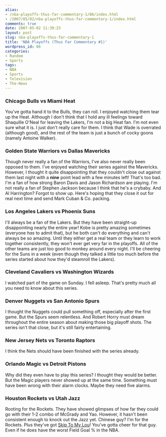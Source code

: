 ```yaml
---
alias:
- /nba-playoffs-thus-far-commentary-1/86/index.html
- /2007/05/02/nba-playoffs-thus-far-commentary-1/index.html
comments: true
date: 2007-05-02 11:39:23
layout: post
slug: nba-playoffs-thus-far-commentary-1
title: 'NBA Playoffs (Thus Far Commentary #1)'
wordpress_id: 86
categories:
- Random
- Sports
tags:
- NBA
- Sports
- Television
- The-News
---
```


### Chicago Bulls vs Miami Heat


You've gotta hand it to the Bulls, they can roll.  I enjoyed watching them tear up the Heat.  Although I don't think that I hold any ill feelings toward Shaquille O'Neal for leaving the Lakers, I'm not a big Heat fan.  I'm not even sure what it is.  I just don't really care for them.  I think that Wade is overrated (although good), and the rest of the team is just a bunch of cocky goons (namely Antoine Walker).



### Golden State Warriors vs Dallas Mavericks


Though never really a fan of the Warriors, I've also never really been opposed to them.  I've enjoyed watching their series against the Mavericks.  However, I thought it quite disappointing that they couldn't close out against them last night with a **nine** point lead with a few minutes left!  That's too bad.  I'm a fan of how strong Baron Davis and Jason Richardson are playing.  I'm not really a fan of Stephen Jackson because I think that he's a crybaby.  And Al Harrington?  Forgot to show up.  Here's hoping that they close it out for real next time and send Mark Cuban & Co. packing.



### Los Angeles Lakers vs Phoenix Suns


I'll always be a fan of the Lakers.  But they have been straight-up disappointing nearly the entire year!  Kobe is pretty amazing sometimes (everyone _has_ to admit that), but he both can't do everything and can't always be so amazing.  Until they either get a real team or they learn to work together consistently, they won't ever get very far in the playoffs.  All of the other teams are just too good to monkey around every night.  I'll be cheering for the Suns in a week (even though they talked a little too much before the series started about how they'd steamroll the Lakers).



### Cleveland Cavaliers vs Washington Wizards


I watched part of the game on Sunday.  I fell asleep.  That's pretty much all you need to know about this series.



### Denver Nuggets vs San Antonio Spurs


I thought the Nuggets could pull something off, especially after the first game.  But the Spurs seem relentless.  And Robert Horry must dream throughout the entire season about making those big playoff shots.  The series isn't that close, but it's still fairly entertaining.



### New Jersey Nets vs Toronto Raptors


I think the Nets should have been finished with the series already.



### Orlando Magic vs Detroit Pistons


Why did they even have to play this series?  I thought they would be better.  But the Magic players never showed up at the same time.  Something must have been wrong with their alarm clocks.  Maybe they need five alarms.



### Houston Rockets vs Utah Jazz


Rooting for the Rockets.  They have showed glimpses of how far they could go with their 1-2 combo of McGrady and Yao.  However, it hasn't been consistent enough to knock out the Jazz yet.  Chinese guy?  I'm for the Rockets.  Plus they've got [Skip To My Lou](http://en.wikipedia.org/wiki/Rafer_Alston)!  You've gotta cheer for that guy.  Even if he does have the worst Field Goal % in the NBA.
